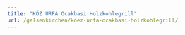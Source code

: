 ```yaml
---
title: "KÖZ URFA Ocakbasi Holzkohlegrill"
url: /gelsenkirchen/koez-urfa-ocakbasi-holzkohlegrill/
---
```

